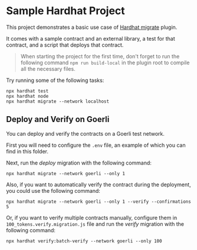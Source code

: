 # Sample Hardhat Project

This project demonstrates a basic use case of [Hardhat migrate](https://www.npmjs.com/package/@dlsl/hardhat-migrate) plugin. 

It comes with a sample contract and an external library, a test for that contract, and a script that deploys that contract.

> When starting the project for the first time, don't forget to run the following command `npm run build-local` 
> in the plugin root to compile all the necessary files.

Try running some of the following tasks:

```shell
npx hardhat test
npx hardhat node
npx hardhat migrate --network localhost
```

## Deploy and Verify on Goerli 

You can deploy and verify the contracts on a Goerli test network.

First you will need to configure the `.env` file, an example of which you can find in this folder.

Next, run the *deploy* migration with the following command:

```shell
npx hardhat migrate --network goerli --only 1
```

Also, if you want to automatically verify the contract during the deployment, you could use the following command: 

```shell
npx hardhat migrate --network goerli --only 1 --verify --confirmations 5
```

Or, if you want to verify multiple contracts manually, configure them in `100_tokens.verify.migration.js` file and run the *verify* migration with the following command: 

```shell
npx hardhat verify:batch-verify --network goerli --only 100
```
